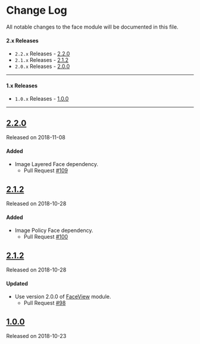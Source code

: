 # Change Log
All notable changes to the face module will be documented in this file.

#### 2.x Releases
- `2.2.x` Releases - [2.2.0](#220)
- `2.1.x` Releases - [2.1.2](#212)
- `2.0.x` Releases - [2.0.0](#200)
---
#### 1.x Releases
- `1.0.x` Releases - [1.0.0](#100)
---
## [2.2.0](https://maven.blockv.io/artifactory/webapp/#/artifacts/browse/tree/General/BLOCKv/io/blockv/sdk/face/2.2.0)
Released on 2018-11-08

#### Added
- Image Layered Face dependency.
  - Pull Request [#109](https://github.com/BLOCKvIO/android-sdk/pull/109)

## [2.1.2](https://maven.blockv.io/artifactory/webapp/#/artifacts/browse/tree/General/BLOCKv/io/blockv/sdk/face/2.1.2)
Released on 2018-10-28

#### Added
- Image Policy Face dependency.
  - Pull Request [#100](https://github.com/BLOCKvIO/android-sdk/pull/100)
  
## [2.1.2](https://maven.blockv.io/artifactory/webapp/#/artifacts/browse/tree/General/BLOCKv/io/blockv/sdk/face/2.0.0)
Released on 2018-10-28
  
#### Updated
- Use version 2.0.0 of [FaceView](/faceview) module.
  - Pull Request [#98](https://github.com/BLOCKvIO/android-sdk/pull/98)

## [1.0.0](https://maven.blockv.io/artifactory/webapp/#/artifacts/browse/tree/General/BLOCKv/io/blockv/sdk/face/1.0.0)
Released on 2018-10-23

